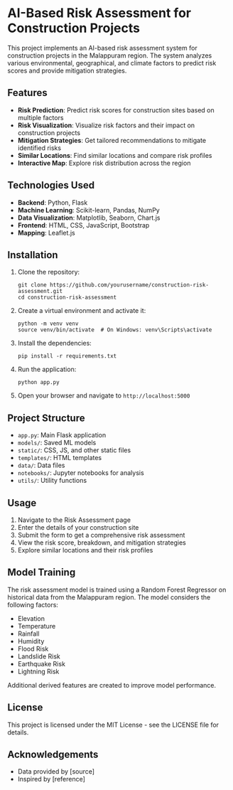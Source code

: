 # AI-Based Risk Assessment for Construction Projects

This project implements an AI-based risk assessment system for construction projects in the Malappuram region. The system analyzes various environmental, geographical, and climate factors to predict risk scores and provide mitigation strategies.

## Features

- **Risk Prediction**: Predict risk scores for construction sites based on multiple factors
- **Risk Visualization**: Visualize risk factors and their impact on construction projects
- **Mitigation Strategies**: Get tailored recommendations to mitigate identified risks
- **Similar Locations**: Find similar locations and compare risk profiles
- **Interactive Map**: Explore risk distribution across the region

## Technologies Used

- **Backend**: Python, Flask
- **Machine Learning**: Scikit-learn, Pandas, NumPy
- **Data Visualization**: Matplotlib, Seaborn, Chart.js
- **Frontend**: HTML, CSS, JavaScript, Bootstrap
- **Mapping**: Leaflet.js

## Installation

1. Clone the repository:
   ```
   git clone https://github.com/yourusername/construction-risk-assessment.git
   cd construction-risk-assessment
   ```

2. Create a virtual environment and activate it:
   ```
   python -m venv venv
   source venv/bin/activate  # On Windows: venv\Scripts\activate
   ```

3. Install the dependencies:
   ```
   pip install -r requirements.txt
   ```

4. Run the application:
   ```
   python app.py
   ```

5. Open your browser and navigate to `http://localhost:5000`

## Project Structure

- `app.py`: Main Flask application
- `models/`: Saved ML models
- `static/`: CSS, JS, and other static files
- `templates/`: HTML templates
- `data/`: Data files
- `notebooks/`: Jupyter notebooks for analysis
- `utils/`: Utility functions

## Usage

1. Navigate to the Risk Assessment page
2. Enter the details of your construction site
3. Submit the form to get a comprehensive risk assessment
4. View the risk score, breakdown, and mitigation strategies
5. Explore similar locations and their risk profiles

## Model Training

The risk assessment model is trained using a Random Forest Regressor on historical data from the Malappuram region. The model considers the following factors:

- Elevation
- Temperature
- Rainfall
- Humidity
- Flood Risk
- Landslide Risk
- Earthquake Risk
- Lightning Risk

Additional derived features are created to improve model performance.

## License

This project is licensed under the MIT License - see the LICENSE file for details.

## Acknowledgements

- Data provided by [source]
- Inspired by [reference] 